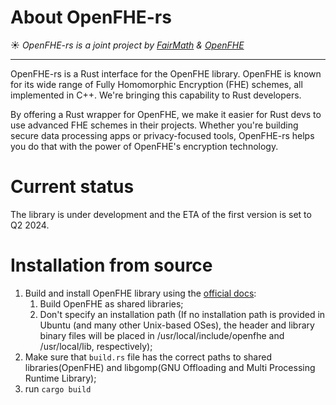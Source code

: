 # About OpenFHE-rs
☀️ *OpenFHE-rs is a joint project by [FairMath](https://fairmath.xyz/) & [OpenFHE](https://www.openfhe.org/)*

---

OpenFHE-rs is a Rust interface for the OpenFHE library. OpenFHE is known for its wide range of Fully Homomorphic Encryption (FHE) schemes, 
all implemented in C++. We're bringing this capability to Rust developers.

By offering a Rust wrapper for OpenFHE, we make it easier for Rust devs to use advanced FHE schemes in their projects. 
Whether you're building secure data processing apps or privacy-focused tools, OpenFHE-rs helps you do that with the power of OpenFHE's encryption technology.

# Current status

The library is under development and the ETA of the first version is set to Q2 2024.

# Installation from source

1. Build and install OpenFHE library using the [official docs](https://openfhe-development.readthedocs.io/en/latest/sphinx_rsts/intro/installation/installation.html#):
   1. Build OpenFHE as shared libraries;
   2. Don't specify an installation path (If no installation path is provided in Ubuntu (and many other Unix-based OSes),
        the header and library binary files will be placed in /usr/local/include/openfhe and /usr/local/lib, respectively);
2. Make sure that `build.rs` file has the correct paths to shared libraries(OpenFHE) and libgomp(GNU Offloading and Multi Processing Runtime Library);
3. run `cargo build`
